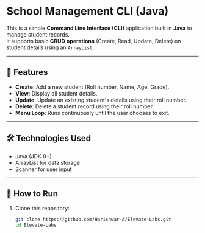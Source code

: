 # School Management CLI (Java)

This is a simple **Command Line Interface (CLI)** application built in **Java** to manage student records.  
It supports basic **CRUD operations** (Create, Read, Update, Delete) on student details using an `ArrayList`.

---

## 📌 Features
- **Create**: Add a new student (Roll number, Name, Age, Grade).
- **View**: Display all student details.
- **Update**: Update an existing student's details using their roll number.
- **Delete**: Delete a student record using their roll number.
- **Menu Loop**: Runs continuously until the user chooses to exit.

---

## 🛠️ Technologies Used
- Java (JDK 8+)
- ArrayList for data storage
- Scanner for user input

---

## 🚀 How to Run

1. Clone this repository:
   ```bash
   git clone https://github.com/Harishwar-A/Elevate-Labs.git
   cd Elevate-Labs
